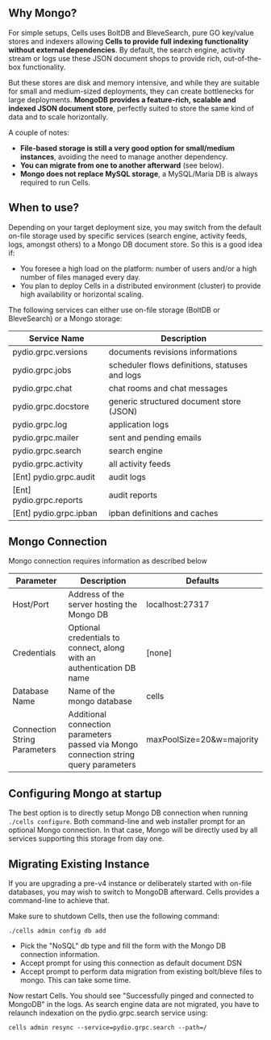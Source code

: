 ## Why Mongo?

For simple setups, Cells uses BoltDB and BleveSearch, pure GO key/value stores and indexers allowing **Cells to provide full indexing functionality without external dependencies**. By default, the search engine, activity stream or logs use these JSON document shops to provide rich, out-of-the-box functionality. 

But these stores are disk and memory intensive, and while they are suitable for small and medium-sized deployments, they can create bottlenecks for large deployments. **MongoDB provides a feature-rich, scalable and indexed JSON document store**, perfectly suited to store the same kind of data and to scale horizontally.

A couple of notes: 

- **File-based storage is still a very good option for small/medium instances**, avoiding the need to manage another dependency.
- **You can migrate from one to another afterward** (see below).
- **Mongo does not replace MySQL storage**, a MySQL/Maria DB is always required to run Cells.

## When to use?

Depending on your target deployment size, you may switch from the default on-file storage used by specific services (search engine, activity feeds, logs, amongst others) to a Mongo DB document store.  So this is a good idea if:

- You foresee a high load on the platform:  number of users and/or a high number of files managed every day.
- You plan to deploy Cells in a distributed environment (cluster) to provide high availability or horizontal scaling.

The following services can either use on-file storage (BoltDB or BleveSearch) or a Mongo storage: 

| Service Name             | Description                                    |
|--------------------------|------------------------------------------------|
| pydio.grpc.versions      | documents revisions informations               |
| pydio.grpc.jobs          | scheduler flows definitions, statuses and logs |
| pydio.grpc.chat          | chat rooms and chat messages                   |
| pydio.grpc.docstore      | generic structured document store (JSON)       |
| pydio.grpc.log           | application logs                               |
| pydio.grpc.mailer        | sent and pending emails                        |
| pydio.grpc.search        | search engine                                  |
| pydio.grpc.activity      | all activity feeds                             |
| [Ent] pydio.grpc.audit   | audit logs                                     |
| [Ent] pydio.grpc.reports | audit reports                                  |                                  
| [Ent] pydio.grpc.ipban   | ipban definitions and caches                   |                   

## Mongo Connection

Mongo connection requires information as described below 

| Parameter                    | Description                                                                          | Defaults                  |
|------------------------------|--------------------------------------------------------------------------------------|---------------------------|
| Host/Port                    | Address of the server hosting the Mongo DB                                           | localhost:27317           |
| Credentials                  | Optional credentials to connect, along with an authentication DB name                | [none]                    |
| Database Name                | Name of the mongo database                                                           | cells                     |
| Connection String Parameters | Additional connection parameters passed via Mongo connection string query parameters | maxPoolSize=20&w=majority |


## Configuring Mongo at startup

The best option is to directly setup Mongo DB connection when running `./cells configure`. Both command-line and web installer prompt for an optional Mongo connection. In that case, Mongo will be directly used by all services supporting this storage from day one.

## Migrating Existing Instance 

If you are upgrading a pre-v4 instance or deliberately started with on-file databases, you may wish to switch to MongoDB afterward. Cells provides a command-line to achieve that. 

Make sure to shutdown Cells, then use the following command: 
```
./cells admin config db add
```

- Pick the "NoSQL" db type and fill the form with the Mongo DB connection information.
- Accept prompt for using this connection as default document DSN
- Accept prompt to perform data migration from existing bolt/bleve files to mongo. This can take some time.

Now restart Cells. You should see "Successfully pinged and connected to MongoDB" in the logs. As search engine data are not migrated, you have to relaunch indexation on the pydio.grpc.search service using: 

```
cells admin resync --service=pydio.grpc.search --path=/
```

